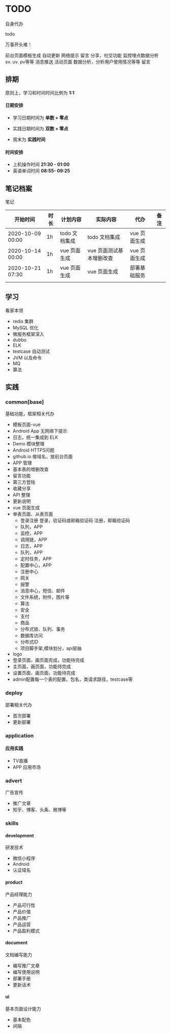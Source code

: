 # TODO #
自身代办

todo

万事开头难！

前台页面模板生成
自动更新
网络提示
留言
分享，社交功能
监控埋点数据分析
sv. uv. pv等等
消息推送
活动页面
数据分析，分析用户使用情况等等
留言


## 排期

原则上，学习和时间时间比例为 **1:1**

#### 日期安排

- 学习日期时间为 **单数 + 零点** 

- 实践日期时间为 **双数 + 零点**

- 周末为 **实践时间**

#### 时间安排

- 上机操作时间 **21:30 - 01:00** 
- 英语单词时间 **08:55- 09:25** 



## 笔记档案

笔记

| 开始时间         | 时长 | 计划内容      | 实际内容                 | 代办         | 备注 |
| ---------------- | ---- | ------------- | ------------------------ | ------------ | ---- |
| 2020-10-09 00:00 | 1h   | todo 文档集成 | todo 文档集成            | vue 页面生成 |      |
| 2020-10-14 00:00 | 1h   | vue 页面生成  | vue 页面测试基本增删改查 | vue 页面生成 |      |
| 2020-10-21 07:30 | 1h   | vue 页面生成  | vue 页面生成             | 部署基础服务 |      |
|                  |      |               |                          |              |      |

## 学习

看家本领

- redis 集群
- MySQL 优化
- 微服务框架深入
- dubbo
- ELK
- testcase 自动测试
- JVM 以及命令
- MQ
- 算法

## 实践

### common[base] ###

基础功能，框架相关代办

- 模板页面-vue
- Android App 无网络下提示
- 日志，统一集成到 ELK
- Demo 模块整理
- Android HTTPS问题
- github.io 做域名，放前台页面
- APP 管理
- 基本表的增删改查
- 留言功能
- 第三方登陆
- 收藏分享
- API 整理
- 更新说明
- vue 页面生成
- 单表页面、从表页面
  - 登录注册
    登录，验证码或邮箱验证码
     注册，邮箱验证码
  - 队列，APP
  - 监控，APP
  - 调用链，APP
  - 日志，APP
  - 队列，APP
  - 定时任务，APP
  - 配置中心，APP
  - 注册中心
  - 网关
  - 报警
  - 消息中心，短信、邮件
  - 文件系统，附件，图片等
  - 算法
  - 安全
  - 支付
  - 商品
  - 分布式锁、队列、事务
  - 数据库访问
  - 分布式ID
  - 项目脚手架,模块划分，api层抽
- logo
- 登录页面，画页面完成，功能待完成
- 主页面，画页面，功能待完成
- 设置页面，画页面，功能待完成
- admin配置每一个表的配置，包名，类请求路径，testcase等

### deploy

部署相关代办

- 首次部署
- 更新部署

### application

#### 应用实践

- TV直播
- APP 应用市场

### advert

广告宣传

- 推广文章
- 知乎、博客、头条、微博等

### skills ###

#### development

研发技术

- 微信小程序
- Android
- 认证域名

#### product

产品经理能力

- 产品可行性
- 产品价值
- 产品推广
- 产品运营
- 产品盈利模式

#### document

文档编写能力

- 编写推广文章
- 编写使用说明
- 部署手册
- 更新话术

#### ui

基本页面设计能力

- 基本配色
- 间隔




